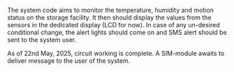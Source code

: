 The system code aims to monitor the temperature, humidity and motion status on the storage facility. 
It then should display the values from the sensors in the dedicated display (LCD for now).
In case of any un-desired conditional change, the alert lights should come on and SMS alert should be sent to the system user.



As of 22nd May, 2025, circuit working is complete. A SIM-module awaits to deliver message to the user of the system.
